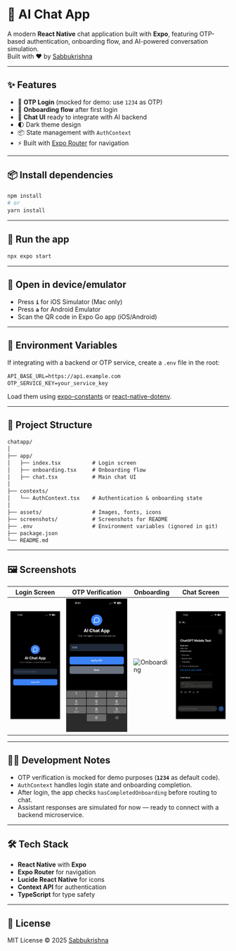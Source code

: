 # 💬 AI Chat App

A modern **React Native** chat application built with **Expo**, featuring OTP-based authentication, onboarding flow, and AI-powered conversation simulation.  
Built with ❤️ by [Sabbukrishna](https://github.com/sabbukrishna)

---

## ✨ Features

- 📱 **OTP Login** (mocked for demo: use `1234` as OTP)
- 🎯 **Onboarding flow** after first login
- 💬 **Chat UI** ready to integrate with AI backend
- 🌓 Dark theme design
- 📦 State management with `AuthContext`
- ⚡ Built with [Expo Router](https://expo.github.io/router/) for navigation

---

## 📦 Install dependencies

```bash
npm install
# or
yarn install
```

---

## 🚀 Run the app

```bash
npx expo start
```

---

## 📱 Open in device/emulator

- Press **`i`** for iOS Simulator (Mac only)  
- Press **`a`** for Android Emulator  
- Scan the QR code in Expo Go app (iOS/Android)

---

## 🔐 Environment Variables

If integrating with a backend or OTP service, create a `.env` file in the root:

```env
API_BASE_URL=https://api.example.com
OTP_SERVICE_KEY=your_service_key
```

Load them using [expo-constants](https://docs.expo.dev/versions/latest/sdk/constants/) or [react-native-dotenv](https://www.npmjs.com/package/react-native-dotenv).

---

## 📂 Project Structure

```
chatapp/
│
├── app/
│   ├── index.tsx          # Login screen
│   ├── onboarding.tsx     # Onboarding flow
│   ├── chat.tsx           # Main chat UI
│
├── contexts/
│   └── AuthContext.tsx    # Authentication & onboarding state
│
├── assets/                # Images, fonts, icons
├── screenshots/           # Screenshots for README
├── .env                   # Environment variables (ignored in git)
├── package.json
└── README.md
```

---

## 🖼 Screenshots

| Login Screen | OTP Verification | Onboarding | Chat Screen |
|--------------|------------------|------------|-------------|
| ![Login](./screenshots/login.PNG) | ![OTP](./screenshots/otp.png) | ![Onboarding](./screenshots/onboarding.png) | ![Chat](./screenshots/chat.png) |

---

## 🧑‍💻 Development Notes

- OTP verification is mocked for demo purposes (**`1234`** as default code).  
- `AuthContext` handles login state and onboarding completion.  
- After login, the app checks `hasCompletedOnboarding` before routing to chat.  
- Assistant responses are simulated for now — ready to connect with a backend microservice.

---

## 🛠 Tech Stack

- **React Native** with **Expo**
- **Expo Router** for navigation
- **Lucide React Native** for icons
- **Context API** for authentication
- **TypeScript** for type safety

---

## 📜 License

MIT License © 2025 [Sabbukrishna](https://github.com/sabbukrishna)
